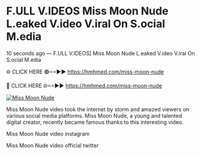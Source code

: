 # F.ULL V.IDEOS Miss Moon Nude L.eaked V.ideo V.iral On S.ocial M.edia

10 seconds ago — F.ULL V.IDEOS] Miss Moon Nude L.eaked V.ideo V.iral On S.ocial M.edia

🌐 CLICK HERE 🟢==►► https://hmhmed.com/miss-moon-nude

🔴 CLICK HERE 🌐==►► https://hmhmed.com/miss-moon-nude

[![Miss Moon Nude](https://i.imgur.com/dJHk4Zq.gif)](https://hmhmed.com/miss-moon-nude)

Miss Moon Nude video took the internet by storm and amazed viewers on various social media platforms. Miss Moon Nude, a young and talented digital creator, recently became famous thanks to this interesting video.

Miss Moon Nude video instagram

Miss Moon Nude video official twitter